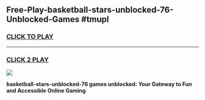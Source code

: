 
## Free-Play-basketball-stars-unblocked-76-Unblocked-Games #tmupl
<h3>
<a href="https://news.freeplayer.one?title=basketball-stars-unblocked-76&ref=8M">CLICK TO PLAY</a></h3>
<hr>

<h3>
<a href="https://news.freeplayer.one?title=basketball-stars-unblocked-76&ref=8M">CLICK 2 PLAY</a>
  
</h3>

<a href="https://news.freeplayer.one?title=basketball-stars-unblocked-76&ref=8M"><img src="https://clearcache.store/games.png"></a>


**basketball-stars-unblocked-76 games unblocked: Your Gateway to Fun and Accessible Online Gaming**
